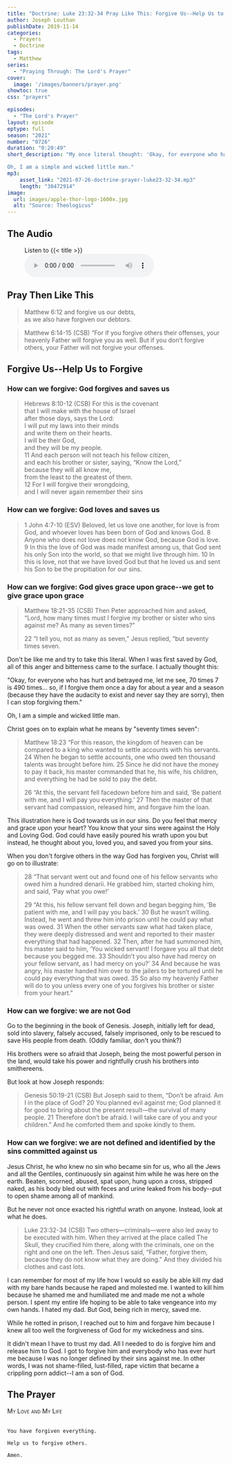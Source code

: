 ```yaml
---
title: "Doctrine: Luke 23:32-34 Pray Like This: Forgive Us--Help Us to Forgive"
author: Joseph Louthan
publishDate: 2019-11-14
categories:
  - Prayers
  - Doctrine
tags:
  - Matthew
series:
  - "Praying Through: The Lord's Prayer"
cover:
  image: '/images/banners/prayer.png'
showtoc: true
css: "prayers"

episodes:
  - "The Lord's Prayer"
layout: episode
eptype: full
season: "2021"
number: "0726"
duration: "0:20:49"
short_description: "My once literal thought: 'Okay, for everyone who has hurt and betrayed me, let me see, 70 times 7 is 490 times... so, if I forgive them once a day for about a year and a season (because they have the audacity to exist and never say they are sorry), then I can stop forgiving them.'

Oh, I am a simple and wicked little man."
mp3:
    asset_link: "2021-07-26-doctrine-prayer-luke23-32-34.mp3"
    length: "30472914"
image: 
  url: images/apple-thor-logo-1600x.jpg
  alt: "Source: Theologicus"
---
```


## The Audio

<figure>
    <figcaption>Listen to {{< title >}}</figcaption>
    <audio
        controls
        src="{{< download_url >}}{{< asset_link >}}">
            <a href="{{< download_url >}}{{< asset_link >}}">
                Download audio
            </a>
    </audio>
</figure>

## Pray Then Like This

>Matthew 6:12 and forgive us our debts,  
>as we also have forgiven our debtors.

>Matthew 6:14-15 (CSB) “For if you forgive others their offenses, your heavenly Father will forgive you as well. But if you don’t forgive others, your Father will not forgive your offenses.

## Forgive Us--Help Us to Forgive

### How can we forgive: God forgives and saves us

>Hebrews 8:10-12 (CSB) For this is the covenant  
>that I will make with the house of Israel  
>after those days, says the Lord:  
>I will put my laws into their minds  
>and write them on their hearts.  
>I will be their God,  
>and they will be my people.  
>11 And each person will not teach his fellow citizen,  
>and each his brother or sister, saying, “Know the Lord,”  
>because they will all know me,  
>from the least to the greatest of them.  
>12 For I will forgive their wrongdoing,  
>and I will never again remember their sins

### How can we forgive: God loves and saves us 

>1 John 4:7-10 (ESV) Beloved, let us love one another, for love is from God, and whoever loves has been born of God and knows God. 8 Anyone who does not love does not know God, because God is love. 9 In this the love of God was made manifest among us, that God sent his only Son into the world, so that we might live through him. 10 In this is love, not that we have loved God but that he loved us and sent his Son to be the propitiation for our sins.

### How can we forgive: God gives grace upon grace--we get to give grace upon grace

>Matthew 18:21-35 (CSB) Then Peter approached him and asked, “Lord, how many times must I forgive my brother or sister who sins against me? As many as seven times?”
>
>22 “I tell you, not as many as seven,” Jesus replied, “but seventy times seven.

Don't be like me and try to take this literal. When I was first saved by God, all of this anger and bitterness came to the surface. I actually thought this:

"Okay, for everyone who has hurt and betrayed me, let me see, 70 times 7 is 490 times... so, if I forgive them once a day for about a year and a season (because they have the audacity to exist and never say they are sorry), then I can stop forgiving them."

Oh, I am a simple and wicked little man.

Christ goes on to explain what he means by "seventy times seven":

>Matthew 18:23 “For this reason, the kingdom of heaven can be compared to a king who wanted to settle accounts with his servants. 24 When he began to settle accounts, one who owed ten thousand talents was brought before him. 25 Since he did not have the money to pay it back, his master commanded that he, his wife, his children, and everything he had be sold to pay the debt.
>
>26 “At this, the servant fell facedown before him and said, ‘Be patient with me, and I will pay you everything.’ 27 Then the master of that servant had compassion, released him, and forgave him the loan.

This illustration here is God towards us in our sins. Do you feel that mercy and grace upon your heart? You know that your sins were against the Holy and Loving God. God could have easily poured his wrath upon you but instead, he thought about you, loved you, and saved you from your sins.

When you don't forgive others in the way God has forgiven you, Christ will go on to illustrate:

>28 “That servant went out and found one of his fellow servants who owed him a hundred denarii. He grabbed him, started choking him, and said, ‘Pay what you owe!’
>
>29 “At this, his fellow servant fell down and began begging him, ‘Be patient with me, and I will pay you back.’ 30 But he wasn’t willing. Instead, he went and threw him into prison until he could pay what was owed. 31 When the other servants saw what had taken place, they were deeply distressed and went and reported to their master everything that had happened. 32 Then, after he had summoned him, his master said to him, ‘You wicked servant! I forgave you all that debt because you begged me. 33 Shouldn’t you also have had mercy on your fellow servant, as I had mercy on you?’ 34 And because he was angry, his master handed him over to the jailers to be tortured until he could pay everything that was owed. 35 So also my heavenly Father will do to you unless every one of you forgives his brother or sister from your heart.”

###  How can we forgive: we are not God

Go to the beginning in the book of Genesis. Joseph, initially left for dead, sold into slavery, falsely accused, falsely imprisoned, only to be rescued to save His people from death. (Oddly familiar, don't you think?)

His brothers were so afraid that Joseph, being the most powerful person in the land, would take his power and rightfully crush his brothers into smithereens.

But look at how Joseph responds:

>Genesis 50:19-21 (CSB) But Joseph said to them, “Don’t be afraid. Am I in the place of God? 20 You planned evil against me; God planned it for good to bring about the present result—the survival of many people. 21 Therefore don’t be afraid. I will take care of you and your children.” And he comforted them and spoke kindly to them.

###  How can we forgive: we are not defined and identified by the sins committed against us

Jesus Christ, he who knew no sin who became sin for us, who all the Jews and all the Gentiles, continuously sin against him while he was here on the earth. Beaten, scorned, abused, spat upon, hung upon a cross, stripped naked, as his body bled out with feces and urine leaked from his body--put to open shame among all of mankind.

But he never not once exacted his rightful wrath on anyone. Instead, look at what he does.

>Luke 23:32-34 (CSB) Two others—criminals—were also led away to be executed with him. When they arrived at the place called The Skull, they crucified him there, along with the criminals, one on the right and one on the left. Then Jesus said, “Father, forgive them, because they do not know what they are doing.” And they divided his clothes and cast lots.

I can remember for most of my life how I would so easily be able kill my dad with my bare hands because he raped and molested me. I wanted to kill him because he shamed me and humiliated me and made me not a whole person. I spent my entire life hoping to be able to take vengeance into my own hands. I hated my dad. But God, being rich in mercy, saved me.

While he rotted in prison, I reached out to him and forgave him because I knew all too well the forgiveness of God for my wickedness and sins.

It didn't mean I have to trust my dad. All I needed to do is forgive him and release him to God. I got to forgive him and everybody who has ever hurt me because I was no longer defined by their sins against me. In other words, I was not shame-filled, lust-filled, rape victim that became a crippling porn addict--I am a son of God.

## The Prayer

<div style="font-variant: small-caps;">
My Love and My Life
</div>
&nbsp;

```text
You have forgiven everything.

Help us to forgive others.

Amen.
```

